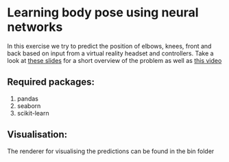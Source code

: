 # Learning body pose using neural networks
In this exercise we try to predict the position of elbows, knees, front and back based on input from a virtual reality headset and controllers.
Take a look at [these slides](https://github.com/davidglo/ML-CHAMPS-Sept2017/tree/master/vr/documentation/body-tracking-outline.pdf) for a short overview of the problem as well as [this video](https://github.com/davidglo/ML-CHAMPS-Sept2017/tree/master/vr/documentation/body-tracking-screen-grab.mp4)

## Required packages:

1. pandas
2. seaborn
3. scikit-learn

## Visualisation:
The renderer for visualising the predictions can be found in the bin folder
